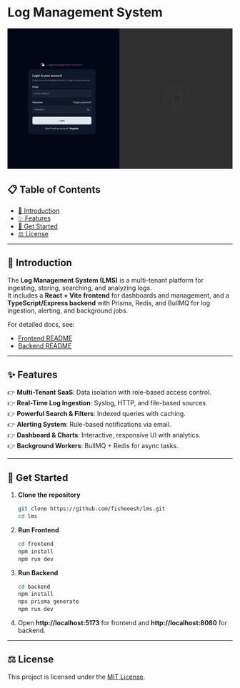# Log Management System

<a href="https://www.syp.dev" target="_blank" rel="noopener noreferrer">
  <img src="./frontend/src/assets/previews/login.png" alt="Preview" />
</a>

## 📋 Table of Contents

- [👋 Introduction](#-introduction)
- [✨ Features](#-features)
- [🚀 Get Started](#-get-started)
- [⚖️ License](#️-license)

---

## 👋 Introduction
The **Log Management System (LMS)** is a multi-tenant platform for ingesting, storing, searching, and analyzing logs.  
It includes a **React + Vite frontend** for dashboards and management, and a **TypeScript/Express backend** with Prisma, Redis, and BullMQ for log ingestion, alerting, and background jobs.

For detailed docs, see:
- [Frontend README](./frontend/README.md)
- [Backend README](./backend/README.md)

---

## ✨ Features

👉 **Multi-Tenant SaaS**: Data isolation with role-based access control.  
👉 **Real-Time Log Ingestion**: Syslog, HTTP, and file-based sources.  
👉 **Powerful Search & Filters**: Indexed queries with caching.  
👉 **Alerting System**: Rule-based notifications via email.  
👉 **Dashboard & Charts**: Interactive, responsive UI with analytics.  
👉 **Background Workers**: BullMQ + Redis for async tasks.  

---

## 🚀 Get Started

1. **Clone the repository**
   ```bash
   git clone https://github.com/fisheeesh/lms.git
   cd lms
   ```

2. **Run Frontend**
   ```bash
   cd frontend
   npm install
   npm run dev
   ```

3. **Run Backend**
   ```bash
   cd backend
   npm install
   npx prisma generate
   npm run dev
   ```

4. Open **http://localhost:5173** for frontend and **http://localhost:8080** for backend.

---

## ⚖️ License

This project is licensed under the [MIT License](LICENSE).